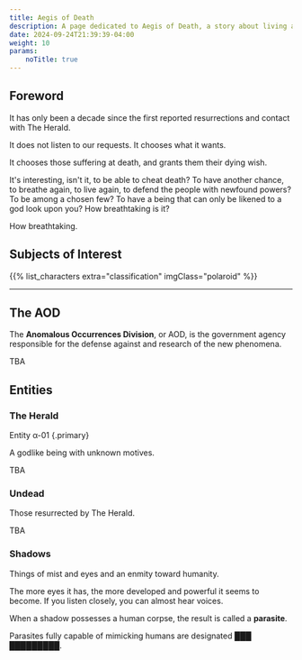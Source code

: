 ```yaml
---
title: Aegis of Death
description: A page dedicated to Aegis of Death, a story about living and personhood.
date: 2024-09-24T21:39:39-04:00
weight: 10
params:
    noTitle: true
---
```


## Foreword

It has only been a decade since the first reported resurrections and contact with The Herald.

It does not listen to our requests. It chooses what it wants.

It chooses those suffering at death, and grants them their dying wish.

It's interesting, isn't it, to be able to cheat death? To have another chance,
to breathe again, to live again, to defend the people with newfound powers?
To be among a chosen few? To have a being that can only be likened to a god look upon you? 
How breathtaking is it?

How breathtaking.

## Subjects of Interest

{{% list_characters extra="classification" imgClass="polaroid" %}}

***

## The AOD

The **Anomalous Occurrences Division**, or AOD, is the government agency responsible for the defense
against and research of the new phenomena.

TBA

## Entities

### The Herald

Entity α-01
{.primary}

A godlike being with unknown motives.

TBA

### Undead

Those resurrected by The Herald.

TBA

### Shadows

Things of mist and eyes and an enmity toward humanity.

The more eyes it has, the more developed and powerful it seems to become.
If you listen closely, you can almost hear voices.

When a shadow possesses a human corpse, the result is called a **parasite**.

Parasites fully capable of mimicking humans are designated **███ █████████**.
